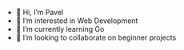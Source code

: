 - 👋 Hi, I’m Pavel
- 👀 I’m interested in Web Development
- 🌱 I’m currently learning Go
- 💞️ I’m looking to collaborate on beginner projects
<!-- - 📫 How to reach me  -->

<!---
larinpaul/larinpaul is a ✨ special ✨ repository because its `README.md` (this file) appears on your GitHub profile.
You can click the Preview link to take a look at your changes.
--->
